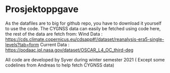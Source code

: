 # Prosjektoppgave

As the datafiles are to big for github repo, you have to download it yourself to use the code.
The CYGNSS data can easily be fetched using code here,
the rest of the data are fetch from:
Wind Data : https://cds.climate.copernicus.eu/cdsapp#!/dataset/reanalysis-era5-single-levels?tab=form
Current Data : https://podaac.jpl.nasa.gov/dataset/OSCAR_L4_OC_third-deg

All code are developed by Syver during winter semester 2021 ( Except some codelines from Andreas to help fetch CYGNSS data)
